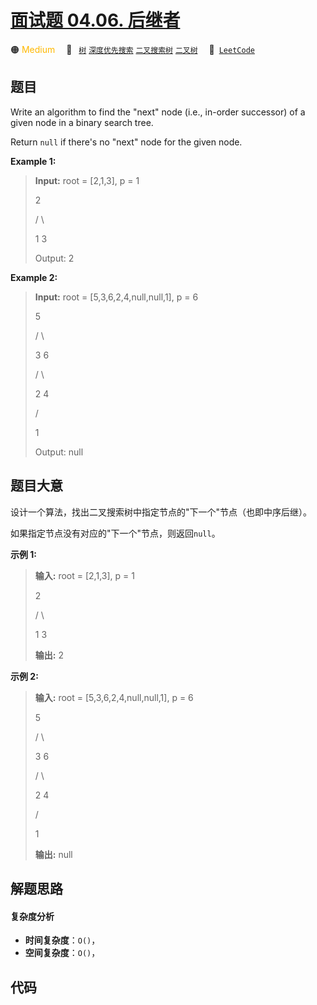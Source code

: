 # [面试题 04.06. 后继者](https://leetcode.cn/problems/successor-lcci)

🟠 <font color=#ffb800>Medium</font>&emsp; 🔖&ensp; [`树`](/leetcode/outline/tag/tree.md) [`深度优先搜索`](/leetcode/outline/tag/depth-first-search.md) [`二叉搜索树`](/leetcode/outline/tag/binary-search-tree.md) [`二叉树`](/leetcode/outline/tag/binary-tree.md)&emsp; 🔗&ensp;[`LeetCode`](https://leetcode.cn/problems/successor-lcci)


## 题目

Write an algorithm to find the "next" node (i.e., in-order successor) of a
given node in a binary search tree.

Return `null` if there's no "next" node for the given node.

**Example 1:**

> 
> 
> 
> 
> 
> **Input:** root = [2,1,3], p = 1
> 
> 
> 
>   2
> 
>  / \
> 
> 1   3
> 
> 
> 
> Output: 2

**Example 2:**

> 
> 
> 
> 
> 
> **Input:** root = [5,3,6,2,4,null,null,1], p = 6
> 
> 
> 
> > 
>   5
> 
> > 
>  / \
> 
> > 
> 3   6
> 
>    / \
> 
>   2   4
> 
>  /   
> 
> 1
> 
> 
> 
> Output: null


## 题目大意

设计一个算法，找出二叉搜索树中指定节点的"下一个"节点（也即中序后继）。

如果指定节点没有对应的"下一个"节点，则返回`null`。

**示例 1:**

> 
> 
> 
> 
> 
> **输入:** root = [2,1,3], p = 1
> 
> 
> 
>   2
> 
>  / \
> 
> 1   3
> 
> 
> 
> **输出:** 2

**示例 2:**

> 
> 
> 
> 
> 
> **输入:** root = [5,3,6,2,4,null,null,1], p = 6
> 
> 
> 
> > 
>   5
> 
> > 
>  / \
> 
> > 
> 3   6
> 
>    / \
> 
>   2   4
> 
>  /   
> 
> 1
> 
> 
> 
> **输出:** null


## 解题思路

#### 复杂度分析

- **时间复杂度**：`O()`，
- **空间复杂度**：`O()`，

## 代码

```javascript

```
